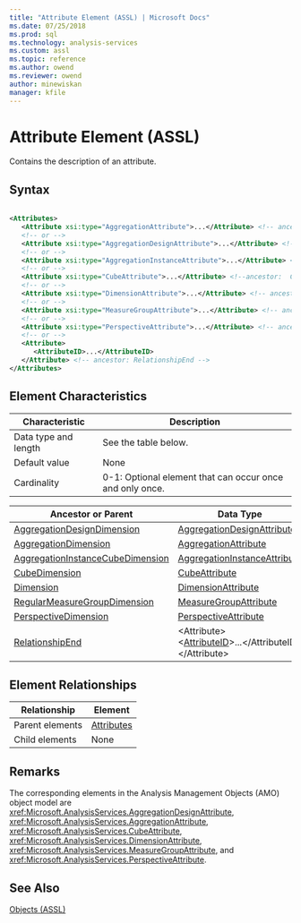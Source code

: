 ```yaml
---
title: "Attribute Element (ASSL) | Microsoft Docs"
ms.date: 07/25/2018
ms.prod: sql
ms.technology: analysis-services
ms.custom: assl
ms.topic: reference
ms.author: owend
ms.reviewer: owend
author: minewiskan
manager: kfile
---
```

# Attribute Element (ASSL)

  Contains the description of an attribute.  
  
## Syntax  
  
```xml  
  
<Attributes>  
   <Attribute xsi:type="AggregationAttribute">...</Attribute> <!-- ancestor: AggregationDimension -->  
   <!-- or -->  
   <Attribute xsi:type="AggregationDesignAttribute">...</Attribute> <!-- ancestor: AggregationDesignDimension -->  
   <!-- or -->  
   <Attribute xsi:type="AggregationInstanceAttribute">...</Attribute> <!-- ancestor: AggregationInstanceCubeDimension -->  
   <!-- or -->  
   <Attribute xsi:type="CubeAttribute">...</Attribute> <!--ancestor:  CubeDimension -->  
   <!-- or -->  
   <Attribute xsi:type="DimensionAttribute">...</Attribute> <!-- ancestor: Dimension -->  
   <!-- or -->  
   <Attribute xsi:type="MeasureGroupAttribute">...</Attribute> <!-- ancestor: RegularMeasureGroupDimension -->  
   <!-- or -->  
   <Attribute xsi:type="PerspectiveAttribute">...</Attribute> <!-- ancestor: PerspectiveDimension -->  
   <!-- or -->  
   <Attribute>  
      <AttributeID>...</AttributeID>  
   </Attribute> <!-- ancestor: RelationshipEnd -->  
</Attributes>  
```  
  
## Element Characteristics  
  
|Characteristic|Description|  
|--------------------|-----------------|  
|Data type and length|See the table below.|  
|Default value|None|  
|Cardinality|0-1: Optional element that can occur once and only once.|  
  
|Ancestor or Parent|Data Type|  
|------------------------|---------------|  
|[AggregationDesignDimension](../data-type/aggregationdesigndimension-data-type-assl.md)|[AggregationDesignAttribute](../data-type/aggregationdesignattribute-data-type-assl.md)|  
|[AggregationDimension](../data-type/aggregationdimension-data-type-assl.md)|[AggregationAttribute](../data-type/aggregationattribute-data-type-assl.md)|  
|[AggregationInstanceCubeDimension](../data-type/aggregationinstancecubedimension-data-type-assl.md)|[AggregationInstanceAttribute](../data-type/aggregationinstanceattribute-data-type-assl.md)|  
|[CubeDimension](../data-type/cubedimension-data-type-assl.md)|[CubeAttribute](../data-type/cubeattribute-data-type-assl.md)|  
|[Dimension](../objects/dimension-element-assl.md)|[DimensionAttribute](../data-type/dimensionattribute-data-type-assl.md)|  
|[RegularMeasureGroupDimension](../data-type/regularmeasuregroupdimension-data-type-assl.md)|[MeasureGroupAttribute](../data-type/measuregroupattribute-data-type-assl.md)|  
|[PerspectiveDimension](../data-type/perspectivedimension-data-type-assl.md)|[PerspectiveAttribute](../data-type/perspectiveattribute-data-type-assl.md)|  
|[RelationshipEnd](../data-type/relationshipend-data-type-assl.md)|\<Attribute><br />      \<[AttributeID](../properties/attributeid-element-assl.md)>...\</AttributeID>\</Attribute>|  
  
## Element Relationships  
  
|Relationship|Element|  
|------------------|-------------|  
|Parent elements|[Attributes](../collections/attributes-element-assl.md)|  
|Child elements|None|  
  
## Remarks  
 The corresponding elements in the Analysis Management Objects (AMO) object model are <xref:Microsoft.AnalysisServices.AggregationDesignAttribute>, <xref:Microsoft.AnalysisServices.AggregationAttribute>, <xref:Microsoft.AnalysisServices.CubeAttribute>, <xref:Microsoft.AnalysisServices.DimensionAttribute>, <xref:Microsoft.AnalysisServices.MeasureGroupAttribute>, and <xref:Microsoft.AnalysisServices.PerspectiveAttribute>.  
  
## See Also  
 [Objects &#40;ASSL&#41;](../objects/objects-assl.md)  
  
  
